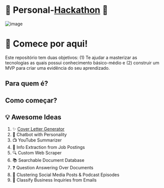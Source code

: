 # 🎉 Personal-[Hackathon](https://en.wikipedia.org/wiki/Hackathon) 🚀

![image](https://github.com/user-attachments/assets/50a3dc14-e101-438b-a5b9-2900d7648813)

# 🎉 Comece por aqui!
Este repositório tem duas objetivos:  (1) Te ajudar a masterizar as tecnologias as quais possui conhecimento básico-médio e (2) construir um MVP para criar uma evidência do seu aprendizado.

## Para quem é?

## Como começar?

## 💡 Awesome Ideas

1. ✨ [Cover Letter Generator](https://github.com/CllsPy/Cover-Letter-Generator)
2. 🤖 Chatbot with Personality
3. 📺 YouTube Summarizer
4. 📄 Info Extraction from Job Postings
5. 🔍 Custom Web Scraper
6. 📚 Searchable Document Database
7. ❓ Question Answering Over Documents
8. 🧩 Clustering Social Media Posts & Podcast Episodes
9. 📧 Classify Business Inquiries from Emails
